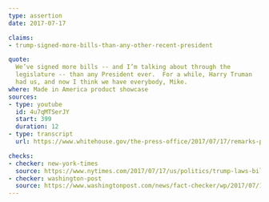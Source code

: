```yaml
---
type: assertion
date: 2017-07-17

claims:
- trump-signed-more-bills-than-any-other-recent-president

quote:
  We’ve signed more bills -- and I’m talking about through the
  legislature -- than any President ever.  For a while, Harry Truman
  had us, and now I think we have everybody, Mike.
where: Made in America product showcase
sources:
- type: youtube
  id: 4u7qMTSerJY
  start: 399
  duration: 12
- type: transcript
  url: https://www.whitehouse.gov/the-press-office/2017/07/17/remarks-president-trump-made-america-product-showcase

checks:
- checker: new-york-times
  source: https://www.nytimes.com/2017/07/17/us/politics/trump-laws-bills.html
- checker: washington-post
  source: https://www.washingtonpost.com/news/fact-checker/wp/2017/07/17/no-president-trump-youve-havent-signed-more-bills-than-any-president/
---
```

